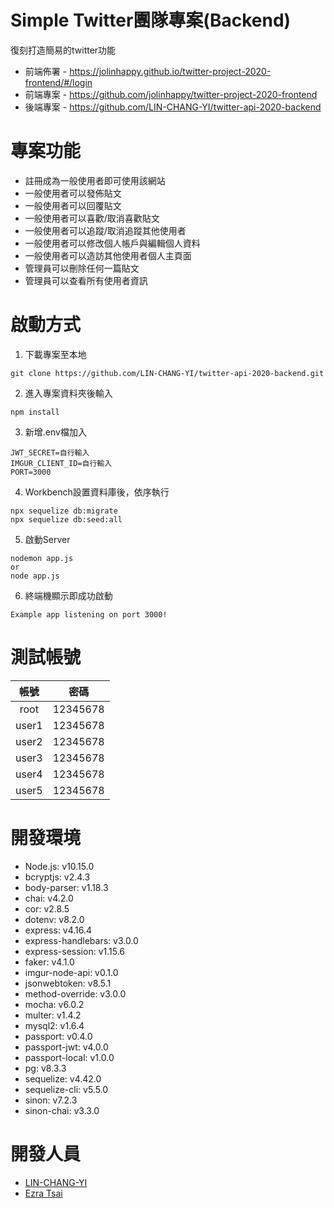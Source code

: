 # Simple Twitter團隊專案(Backend)
復刻打造簡易的twitter功能
+ 前端佈署 - https://jolinhappy.github.io/twitter-project-2020-frontend/#/login
+ 前端專案 - https://github.com/jolinhappy/twitter-project-2020-frontend
+ 後端專案 - https://github.com/LIN-CHANG-YI/twitter-api-2020-backend
# 專案功能
+ 註冊成為一般使用者即可使用該網站
+ 一般使用者可以發佈貼文
+ 一般使用者可以回覆貼文
+ 一般使用者可以喜歡/取消喜歡貼文
+ 一般使用者可以追蹤/取消追蹤其他使用者
+ 一般使用者可以修改個人帳戶與編輯個人資料
+ 一般使用者可以造訪其他使用者個人主頁面
+ 管理員可以刪除任何一篇貼文
+ 管理員可以查看所有使用者資訊
# 啟動方式
1. 下載專案至本地
```
git clone https://github.com/LIN-CHANG-YI/twitter-api-2020-backend.git
```
2. 進入專案資料夾後輸入
```
npm install
```
3. 新增.env檔加入
```
JWT_SECRET=自行輸入
IMGUR_CLIENT_ID=自行輸入
PORT=3000
```
4. Workbench設置資料庫後，依序執行
```
npx sequelize db:migrate
npx sequelize db:seed:all
```
5. 啟動Server
```
nodemon app.js
or
node app.js
```
6. 終端機顯示即成功啟動
```
Example app listening on port 3000!
```
# 測試帳號
| 帳號 | 密碼 |
| :---:| :--------:|
| root | 12345678 |
| user1 | 12345678 |
| user2 | 12345678 |
| user3 | 12345678 |
| user4 | 12345678 |
| user5 | 12345678 |
# 開發環境
+ Node.js: v10.15.0
+ bcryptjs: v2.4.3
+ body-parser: v1.18.3
+ chai: v4.2.0
+ cor: v2.8.5
+ dotenv: v8.2.0
+ express: v4.16.4
+ express-handlebars: v3.0.0
+ express-session: v1.15.6
+ faker: v4.1.0
+ imgur-node-api: v0.1.0
+ jsonwebtoken: v8.5.1
+ method-override: v3.0.0
+ mocha: v6.0.2
+ multer: v1.4.2
+ mysql2: v1.6.4
+ passport: v0.4.0
+ passport-jwt: v4.0.0
+ passport-local: v1.0.0
+ pg: v8.3.3
+ sequelize: v4.42.0
+ sequelize-cli: v5.5.0
+ sinon: v7.2.3
+ sinon-chai: v3.3.0
# 開發人員
+ [LIN-CHANG-YI](https://github.com/LIN-CHANG-YI)
+ [Ezra Tsai](https://github.com/EzraTsai)
